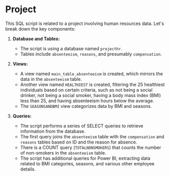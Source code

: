 # Project
This SQL script is related to a project involving human resources data. Let's break down the key components:

1. **Database and Tables:**
   - The script is using a database named `projecthr`.
   - Tables include `absenteeism`, `reasons`, and presumably `compensation`.

2. **Views:**
   - A view named `main_table_absenteeism` is created, which mirrors the data in the `absenteeism` table.
   - Another view named `HEALTHIEST` is created, filtering the 25 healthiest individuals based on certain criteria, such as not being a social drinker, not being a social smoker, having a body mass index (BMI) less than 25, and having absenteeism hours below the average.
   - The `SEASONSANDBMI` view categorizes data by BMI and seasons.

3. **Queries:**
   - The script performs a series of SELECT queries to retrieve information from the database.
   - The first query joins the `absenteeism` table with the `compensation` and `reasons` tables based on ID and the reason for absence.
   - There is a COUNT query (`TOTALNONSMOKERS`) that counts the number of non-smokers in the `absenteeism` table.
   - The script has additional queries for Power BI, extracting data related to BMI categories, seasons, and various other employee details.



